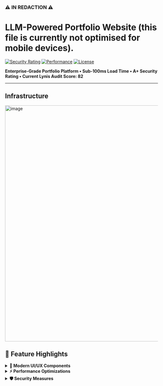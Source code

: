### ⚠️ IN REDACTION ⚠️
# LLM-Powered Portfolio Website (this file is currently not optimised for mobile devices). 
[![Security Rating](https://img.shields.io/badge/Security-A+-success.svg)](https://lucaskemper.com)
[![Performance](https://img.shields.io/badge/Load%20Time-<100ms-brightgreen.svg)](https://lucaskemper.com)
[![License](https://img.shields.io/badge/License-MIT-blue.svg)](LICENSE)


**Enterprise-Grade Portfolio Platform • Sub-100ms Load Time • A+ Security Rating • Current Lynis Audit Score: 82**

---
## Infrastructure


<img width="775" alt="image" src="https://github.com/user-attachments/assets/7a90757a-c3ba-47a3-b0f9-ea40e71e822c">


## 🚀 Feature Highlights

<details>
<summary><strong>🎨 Modern UI/UX Components</strong></summary>

- Particle.js background with dynamic interactions
- Matrix-style rain effect with canvas
- Custom animated cursor with dual-layer design
- 3D card effects with perspective transforms
</details>

<details>
<summary><strong>⚡ Performance Optimizations</strong></summary>

- Critical CSS inlining
- Preloading of key assets
- Async script loading
</details>

<details>
<summary><strong>🛡️ Security Measures</strong></summary>

- TLS 1.3 with TLS_AES_256_GCM_SHA384
- HSTS with max-age=31536000 (one year)
- Strict CSP headers
- Multi-layer WAF protection
- ... 
</details>
